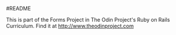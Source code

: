 #README

This is part of the Forms Project in The Odin Project's Ruby on Rails Curriculum. Find it at http://www.theodinproject.com
